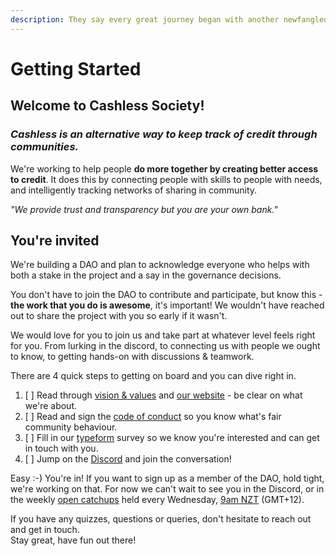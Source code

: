 ```yaml
---
description: They say every great journey began with another newfangled Comms platform
---
```


# Getting Started

## Welcome to Cashless Society!

### _**Cashless is an alternative way to keep track of credit through communities.**_ 

We're working to help people **do more together by creating better access to credit**. It does this by connecting people with skills to people with needs, and intelligently tracking networks of sharing in community.

_"We provide trust and transparency but you are your own bank."_

## **You're invited**

We're building a DAO and plan to acknowledge everyone who helps with both a stake in the project and a say in the governance decisions. 

You don't have to join the DAO to contribute and participate, but know this - **the work that you do is awesome**, it's important! We wouldn't have reached out to share the project with you so early if it wasn't.

We would love for you to join us and take part at whatever level feels right for you. From lurking in the discord, to connecting us with people we ought to know, to getting hands-on with discussions & teamwork. 

There are 4 quick steps to getting on board and you can dive right in. 

1. [ ] Read through [vision & values](vision-and-values/vision-and-values.md) and [our website](https://cashless.social/) - be clear on what we're about.
2. [ ] Read and sign the [code of conduct](key-resources/code-of-conduct.md) so you know what's fair community behaviour.
3. [ ] Fill in our [typeform](https://deanharliwich.typeform.com/to/erYOECZh) survey so we know you're interested and can get in touch with you.
4. [ ] Jump on the [Discord](https://discord.gg/EfSwMEXmtg) and join the conversation!

Easy :-\) You're in! If you want to sign up as a member of the DAO, hold tight, we're working on that. For now we can't wait to see you in the Discord, or in the weekly [open catchups](https://bbb.hypha.coop/b/mil-l9s-elb-tws) held every Wednesday, [9am NZT](https://time.is/0900_14_Apr_2021_in_Wellington/Vancouver/EDT/Brazil) \(GMT+12\).

If you have any quizzes, questions or queries, don't hesitate to reach out and get in touch.  
Stay great, have fun out there!

